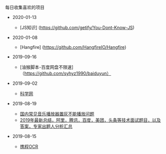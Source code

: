 
每日收集喜欢的项目
* 2020-01-13
  * [JS知识] (https://github.com/getify/You-Dont-Know-JS)
* 2020-01-08

  * [Hangfire] (https://github.com/HangfireIO/Hangfire)
* 2019-09-16

  * [油猴脚本-百度网盘不限速]（https://github.com/syhyz1990/baiduyun）
* 2019-09-02

  * [科学网](https://github.com/Alvin9999/new-pac/wiki)
* 2019-08-19

  * [国内常见音乐播放器置灰不能播放问题](https://github.com/nondanee/UnblockNeteaseMusic)
  * [2019年最新总结，阿里，腾讯，百度，美团，头条等技术面试题目，以及答案，专家出题人分析汇总](https://github.com/0voice/interview_internal_reference)
* 2019-08-15

  * [携程OCR](https://github.com/ctripcorp/C-OCR)

